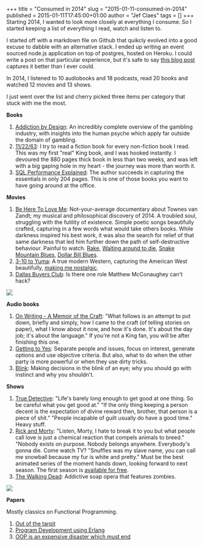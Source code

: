 +++
title = "Consumed in 2014"
slug = "2015-01-11-consumed-in-2014"
published = 2015-01-11T17:45:00+01:00
author = "Jef Claes"
tags = []
+++
Starting 2014, I wanted to look more closely at everything I consume. So
I started keeping a list of everything I read, watch and listen to.  
  
I started off with a markdown file on Github that quikcly evolved into a
good excuse to dabble with an alternative stack. I ended up writing an
event sourced node.js application on top of postgres, hosted on Heroku.
I could write a post on that particular experience, but it's safe to say
[this blog post](http://notes.ericjiang.com/posts/751) captures it
better than I ever could.  
  
In 2014, I listened to 10 audiobooks and 18 podcasts, read 20 books and
watched 12 movies and 13 shows.  
  
I just went over the list and cherry picked three items per category
that stuck with me the most.  
  
**Books**  

1.  [Addiction by
    Design](http://www.amazon.com/gp/product/0691160880/ref=as_li_tl?ie=UTF8&camp=1789&creative=9325&creativeASIN=0691160880&linkCode=as2&tag=diofanedebyje-20&linkId=VOHHIGAAZRBYS4CW):
    An incredibly complete overview of the gambling industry, with
    insights into the human psyche which apply far outside the domain of
    gambling. 
2.  [11/22/63](http://www.amazon.com/gp/product/1451627297/ref=as_li_tl?ie=UTF8&camp=1789&creative=9325&creativeASIN=1451627297&linkCode=as2&tag=diofanedebyje-20&linkId=PWN25BXIZGUYENQL):
    I try to read a fiction book for every non-fiction book I read. This
    was my first "real" King book, and I was hooked instantly. I
    devoured the 880 pages thick book in less than two weeks, and was
    left with a big gaping hole in my heart - the journey was more than
    worth it. 
3.  [SQL Performance
    Explained](http://www.amazon.com/gp/product/3950307826/ref=as_li_tl?ie=UTF8&camp=1789&creative=9325&creativeASIN=3950307826&linkCode=as2&tag=diofanedebyje-20&linkId=PLZSBRRPM2O3LYTA):
    The author succeeds in capturing the essentials in only 204 pages.
    This is one of those books you want to have going around at the
    office. 

**Movies**

1.  [Be Here To Love
    Me](http://www.imdb.com/title/tt0423853/?ref_=fn_al_tt_1):
    Not-your-average documentary about Townes van Zandt; my musical and
    philosophical discovery of 2014. A troubled soul, struggling with
    the futility of existence. Simple poetic songs beautifully crafted,
    capturing in a few words what would take others books. While
    darkness inspired his best work, it was also the search for relief
    of that same darkness that led him further down the path of
    self-destructive behaviour. Painful to
    watch. [Rake](https://www.youtube.com/watch?v=UPxz_4wIa4g), [Waiting
    around to die](http://youtu.be/kFh4DebJAfs?t=1m30s), [Snake Mountain
    Blues](https://www.youtube.com/watch?v=V825I5waU3g), [Dollar Bill
    Blues](https://www.youtube.com/watch?v=EaqKdl_T3ak).
2.  [3-10 to
    Yuma](http://www.imdb.com/title/tt0381849/?ref_=fn_al_tt_1): A true
    modern Western, capturing the American West beautifully, [making me
    nostalgic](http://www.jefclaes.be/2011/09/once-upon-time-in-west.html).
3.  [Dallas Buyers
    Club](http://www.imdb.com/title/tt0790636/?ref_=fn_al_tt_1): Is
    there one role Matthew McConaughey can't hack?

[![](../images/thumbnails/2015-01-11-consumed-in-2014-Townes.jpg)](../images/2015-01-11-consumed-in-2014-Townes.jpg)

  

  

  

**Audio books**

1.  [On Writing - A Memoir of the
    Craft](http://www.audible.com/pd/Bios-Memoirs/On-Writing-Audiobook/B002V1A0WE/ref=a_search_c4_1_1_srTtl?qid=1420974710&sr=1-1):
    "What follows is an attempt to put down, briefly and simply, how I
    came to the craft (of telling stories on paper), what I know about
    it now, and how it's done. It's about the day job; it's about the
    language." If you're not a King fan, you will be after finishing
    this one. 
2.  [Getting to
    Yes](http://www.audible.com/pd/Business/Getting-to-Yes-Audiobook/B004X1T8G4/ref=a_search_c4_1_1_srTtl?qid=1420974726&sr=1-1):
    Separate people and issues, focus on interest, generate options and
    use objective criteria. But also, what to do when the other party is
    more powerful or when they use dirty tricks.
3.  [Blink](http://www.audible.com/pd/Science-Technology/Blink-Audiobook/B002VAEK3K/ref=a_search_c4_1_1_srTtl?qid=1420974744&sr=1-1):
    Making decisions in the blink of an eye; why you should go with
    instinct and why you shouldn't.

**Shows**

1.  [True
    Detective](http://www.imdb.com/title/tt2356777/?ref_=fn_al_tt_1):
    "Life's barely long enough to get good at one thing. So be careful
    what you get good at." "If the only thing keeping a person decent is
    the expectation of divine reward then, brother, that person is a
    piece of shit." "People incapable of guilt usually do have a good
    time." Heavy stuff.
2.  [Rick and
    Morty](http://www.imdb.com/title/tt2861424/?ref_=fn_al_tt_1):
    "Listen, Morty, I hate to break it to you but what people call love
    is just a chemical reaction that compels animals to breed." "Nobody
    exists on purpose. Nobody belongs anywhere. Everybody's gonna die.
    Come watch TV? "Snuffles was my slave name, you can call me snowball
    because my fur is white and pretty." Must be the best animated
    series of the moment hands down, looking forward to next season. The
    first season is [available for
    free](https://www.youtube.com/channel/UCmPIe8rQUYlI7bQp2ONfxvg).
3.  [The Walking
    Dead](http://www.imdb.com/title/tt1520211/?ref_=fn_al_tt_1):
    Addictive soap opera that features zombies.

[![](../images/thumbnails/2015-01-11-consumed-in-2014-TrueDetective.jpg)](../images/2015-01-11-consumed-in-2014-TrueDetective.jpg)

  

**Papers**

  

Mostly classics on Functional Programming.

1.  [Out of the tarpit](http://shaffner.us/cs/papers/tarpit.pdf)
2.  [Program Development using
    Erlang](http://www.erlang.se/doc/programming_rules.shtml)
3.  [OOP is an expensive disaster which must
    end](http://www.smashcompany.com/technology/object-oriented-programming-is-an-expensive-disaster-which-must-end)
